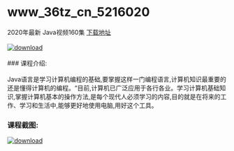 # www_36tz_cn_5216020
2020年最新 Java视频160集
[下载地址](http://www.36tz.cn/article/5216020 "下载地址")
<br/></br>[![download](http://36tz.cn/muke_img/2020_11_2-16.png "下载地址")](http://www.36tz.cn/article/5216020 "下载地址")
<br/></br>### 课程介绍:<br/></br>Java语言是学习计算机编程的基础,要掌握这样一门编程语言,计算机知识最重要的还是懂得计算机的编程。“目前,计算机已广泛应用于各行各业。学习计算机基础知识,掌握计算机基本的操作方法,是每个现代人必须学习的内容,目的就是在将来的工作、学习和生活中,能够更好地使用电脑,用好这个工具。

### 课程截图:
[![download](http://36tz.cn/muke_img/2020_11_1-16.png "下载地址")](http://www.36tz.cn/article/5216020 "下载地址")
